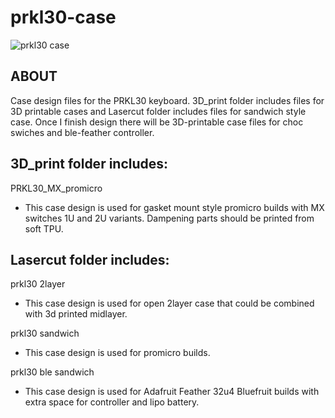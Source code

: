 # prkl30-case

![prkl30 case](https://i.imgur.com/tZYhfRn.jpg "prkl30 case")

## **ABOUT**
Case design files for the PRKL30 keyboard. 3D_print folder includes files for 3D printable cases and Lasercut folder includes files for sandwich style case. Once I finish design there will be 3D-printable case files for choc swiches and ble-feather controller.



## **3D_print folder includes:**

PRKL30_MX_promicro
* This case design is used for gasket mount style promicro builds with MX switches 1U and 2U variants. Dampening parts should be printed from soft TPU.



## **Lasercut folder includes:**

prkl30 2layer
* This case design is used for open 2layer case that could be combined with 3d printed midlayer.

prkl30 sandwich
* This case design is used for promicro builds.

prkl30 ble sandwich
* This case design is used for Adafruit Feather 32u4 Bluefruit builds with extra space for controller and lipo battery.

